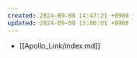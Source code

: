 ```yaml
---
created: 2024-09-08 14:47:21 +0900
updated: 2024-09-08 15:00:01 +0900
---
```


- [[Apollo_Link/index.md]]
